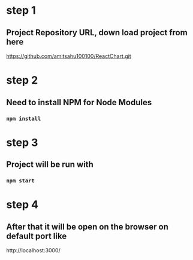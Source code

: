  # step 1
## Project Repository URL, down load project from here
 https://github.com/amitsahu100100/ReactChart.git

# step 2
## Need to install NPM for Node Modules
 ### `npm install`

 # step 3
## Project will be run with
 ### `npm start`

 # step 4
## After that it will be open on the browser on default port like
http://localhost:3000/